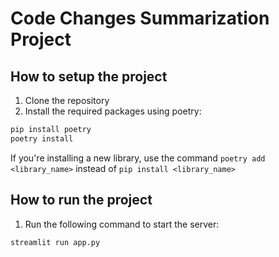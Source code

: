 # Code Changes Summarization Project


## How to setup the project
1. Clone the repository
2. Install the required packages using poetry:
```bash
pip install poetry
poetry install
```
If you're installing a new library, use the command `poetry add <library_name>` instead of `pip install <library_name>`


## How to run the project
1. Run the following command to start the server:
```bash
streamlit run app.py
```